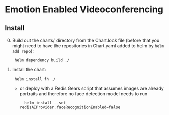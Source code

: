 # Emotion Enabled Videoconferencing 

## Install
0. Build out the charts/ directory from the Chart.lock file (before that you might need to have the repositories in Chart.yaml added to helm by `helm add repo`):

        helm dependency build ./

1. Install the chart:

        helm install fh ./

    - or deploy with a Redis Gears script that assumes images are already portraits and therefore no face detection model needs to run

            helm install --set redisAIProvider.faceRecognitionEnabled=false 